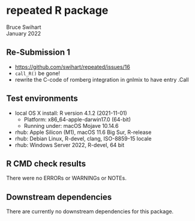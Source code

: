 # repeated R package
Bruce Swihart  
January 2022

## Re-Submission 1

  * https://github.com/swihart/repeated/issues/16
  * `call_R()` be gone!
  * rewrite the C-code of romberg integration in gnlmix to have entry .Call

## Test environments
* local OS X install: R version 4.1.2 (2021-11-01) 
    * Platform: x86_64-apple-darwin17.0 (64-bit)
    * Running under: macOS Mojave 10.14.6
* rhub: Apple Silicon (M1), macOS 11.6 Big Sur, R-release    
* rhub: Debian Linux, R-devel, clang, ISO-8859-15 locale
* rhub: Windows Server 2022, R-devel, 64 bit

## R CMD check results
There were no ERRORs or WARNINGs or NOTEs.


## Downstream dependencies
There are currently no downstream dependencies for this package.

